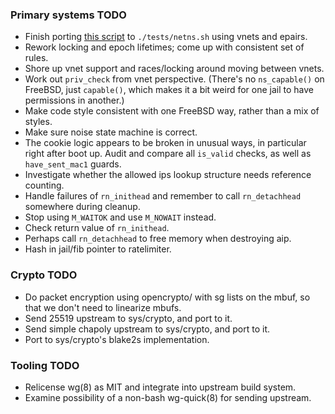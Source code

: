### Primary systems TODO

- Finish porting [this script](https://git.zx2c4.com/wireguard-linux/tree/tools/testing/selftests/wireguard/netns.sh)
  to `./tests/netns.sh` using vnets and epairs.
- Rework locking and epoch lifetimes; come up with consistent set of rules.
- Shore up vnet support and races/locking around moving between vnets.
- Work out `priv_check` from vnet perspective. (There's no `ns_capable()` on
  FreeBSD, just `capable()`, which makes it a bit weird for one jail to have
  permissions in another.)
- Make code style consistent with one FreeBSD way, rather than a mix of styles.
- Make sure noise state machine is correct.
- The cookie logic appears to be broken in unusual ways, in particular right
  after boot up. Audit and compare all `is_valid` checks, as well as
  `have_sent_mac1` guards.
- Investigate whether the allowed ips lookup structure needs reference
  counting.
- Handle failures of `rn_inithead` and remember to call `rn_detachhead`
  somewhere during cleanup.
- Stop using `M_WAITOK` and use `M_NOWAIT` instead.
- Check return value of `rn_inithead`.
- Perhaps call `rn_detachhead` to free memory when destroying aip.
- Hash in jail/fib pointer to ratelimiter.

### Crypto TODO

- Do packet encryption using opencrypto/ with sg lists on the mbuf, so that we don't need to linearize mbufs.
- Send 25519 upstream to sys/crypto, and port to it.
- Send simple chapoly upstream to sys/crypto, and port to it.
- Port to sys/crypto's blake2s implementation.

### Tooling TODO

- Relicense wg(8) as MIT and integrate into upstream build system.
- Examine possibility of a non-bash wg-quick(8) for sending upstream.
